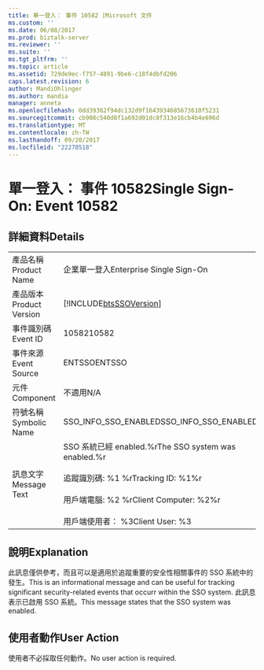 ```yaml
---
title: 單一登入： 事件 10582 |Microsoft 文件
ms.custom: ''
ms.date: 06/08/2017
ms.prod: biztalk-server
ms.reviewer: ''
ms.suite: ''
ms.tgt_pltfrm: ''
ms.topic: article
ms.assetid: 729de9ec-f757-4891-9be6-c18f4dbfd206
caps.latest.revision: 6
author: MandiOhlinger
ms.author: mandia
manager: anneta
ms.openlocfilehash: 0dd39362f94dc132d9f1643934685673610f5231
ms.sourcegitcommit: cb908c540d8f1a692d01dc8f313e16cb4b4e696d
ms.translationtype: MT
ms.contentlocale: zh-TW
ms.lasthandoff: 09/20/2017
ms.locfileid: "22270518"
---
```

# <a name="single-sign-on-event-10582"></a><span data-ttu-id="dabd0-102">單一登入： 事件 10582</span><span class="sxs-lookup"><span data-stu-id="dabd0-102">Single Sign-On: Event 10582</span></span>
## <a name="details"></a><span data-ttu-id="dabd0-103">詳細資料</span><span class="sxs-lookup"><span data-stu-id="dabd0-103">Details</span></span>  
  
|||  
|-|-|  
|<span data-ttu-id="dabd0-104">產品名稱</span><span class="sxs-lookup"><span data-stu-id="dabd0-104">Product Name</span></span>|<span data-ttu-id="dabd0-105">企業單一登入</span><span class="sxs-lookup"><span data-stu-id="dabd0-105">Enterprise Single Sign-On</span></span>|  
|<span data-ttu-id="dabd0-106">產品版本</span><span class="sxs-lookup"><span data-stu-id="dabd0-106">Product Version</span></span>|[!INCLUDE[btsSSOVersion](../includes/btsssoversion-md.md)]|  
|<span data-ttu-id="dabd0-107">事件識別碼</span><span class="sxs-lookup"><span data-stu-id="dabd0-107">Event ID</span></span>|<span data-ttu-id="dabd0-108">10582</span><span class="sxs-lookup"><span data-stu-id="dabd0-108">10582</span></span>|  
|<span data-ttu-id="dabd0-109">事件來源</span><span class="sxs-lookup"><span data-stu-id="dabd0-109">Event Source</span></span>|<span data-ttu-id="dabd0-110">ENTSSO</span><span class="sxs-lookup"><span data-stu-id="dabd0-110">ENTSSO</span></span>|  
|<span data-ttu-id="dabd0-111">元件</span><span class="sxs-lookup"><span data-stu-id="dabd0-111">Component</span></span>|<span data-ttu-id="dabd0-112">不適用</span><span class="sxs-lookup"><span data-stu-id="dabd0-112">N/A</span></span>|  
|<span data-ttu-id="dabd0-113">符號名稱</span><span class="sxs-lookup"><span data-stu-id="dabd0-113">Symbolic Name</span></span>|<span data-ttu-id="dabd0-114">SSO_INFO_SSO_ENABLED</span><span class="sxs-lookup"><span data-stu-id="dabd0-114">SSO_INFO_SSO_ENABLED</span></span>|  
|<span data-ttu-id="dabd0-115">訊息文字</span><span class="sxs-lookup"><span data-stu-id="dabd0-115">Message Text</span></span>|<span data-ttu-id="dabd0-116">SSO 系統已經 enabled.%r</span><span class="sxs-lookup"><span data-stu-id="dabd0-116">The SSO system was enabled.%r</span></span><br /><br /> <span data-ttu-id="dabd0-117">追蹤識別碼: %1 %r</span><span class="sxs-lookup"><span data-stu-id="dabd0-117">Tracking ID: %1%r</span></span><br /><br /> <span data-ttu-id="dabd0-118">用戶端電腦: %2 %r</span><span class="sxs-lookup"><span data-stu-id="dabd0-118">Client Computer: %2%r</span></span><br /><br /> <span data-ttu-id="dabd0-119">用戶端使用者： %3</span><span class="sxs-lookup"><span data-stu-id="dabd0-119">Client User: %3</span></span>|  
  
## <a name="explanation"></a><span data-ttu-id="dabd0-120">說明</span><span class="sxs-lookup"><span data-stu-id="dabd0-120">Explanation</span></span>  
 <span data-ttu-id="dabd0-121">此訊息僅供參考，而且可以是適用於追蹤重要的安全性相關事件的 SSO 系統中的發生。</span><span class="sxs-lookup"><span data-stu-id="dabd0-121">This is an informational message and can be useful for tracking significant security-related events that occurr within the SSO system.</span></span> <span data-ttu-id="dabd0-122">此訊息表示已啟用 SSO 系統。</span><span class="sxs-lookup"><span data-stu-id="dabd0-122">This message states that the SSO system was enabled.</span></span>  
  
## <a name="user-action"></a><span data-ttu-id="dabd0-123">使用者動作</span><span class="sxs-lookup"><span data-stu-id="dabd0-123">User Action</span></span>  
 <span data-ttu-id="dabd0-124">使用者不必採取任何動作。</span><span class="sxs-lookup"><span data-stu-id="dabd0-124">No user action is required.</span></span>